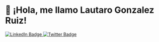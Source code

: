  <h1>👋 ¡Hola, me llamo Lautaro Gonzalez Ruiz!</h1>
<div id="badges">
  <a href="https://www.linkedin.com/in/lautagruiz/">
    <img src="https://img.shields.io/badge/LinkedIn-blue?style=for-the-badge&logo=linkedin&logoColor=white" alt="LinkedIn Badge"/>
  </a>
  <a href="https://mail.google.com/mail/u/1/#inbox">
    <img src="https://img.shields.io/badge/Gmail-red?style=for-the-badge&logo=gmail&logoColor=white" alt="Twitter Badge"/>
  </a>
</div> 
